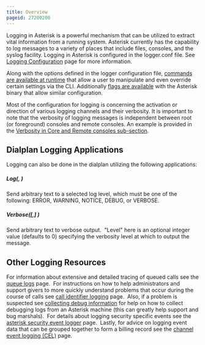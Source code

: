 ```yaml
---
title: Overview
pageid: 27200200
---
```


Logging in Asterisk is a powerful mechanism that can be utilized to extract vital information from a running system. Asterisk currently has the capability to log messages to a variety of places that include files, consoles, and the syslog facility. Logging in Asterisk is configured in the logger.conf file. See [Logging Configuration](/Logging-Configuration) page for more information.

Along with the options defined in the logger configuration file, [commands are available at runtime](/Basic-Logging-Commands) that allow a user to manipulate and even override certain settings via the CLI. Additionally [flags are available](/Basic-Logging-Start-up-Options) with the Asterisk binary that allow similar configuration.

Most of the configuration for logging is concerning the activation or direction of various logging channels and their verbosity. It is important to note that the verbosity of logging messages is independent between root (or foreground) consoles and remote consoles. An example is provided in the [Verbosity in Core and Remote consoles sub-section](/Verbosity-in-Core-and-Remote-Consoles).

**Dialplan Logging Applications**
---------------------------------

Logging can also be done in the dialplan utilizing the following applications:

##### Log(<level>, <message>)

Send arbitrary text to a selected log level, which must be one of the following: ERROR, WARNING, NOTICE, DEBUG, or VERBOSE.

##### Verbose([<level>,] <message>)

Send arbitrary text to verbose output.  "Level" here is an optional integer value (defaults to 0) specifying the verbosity level at which to output the message. 

**Other Logging Resources**
---------------------------

For information about extensive and detailed tracing of queued calls see the [queue logs](/Queue-Logs) page.  For instructions on how to help administrators and support givers to more quickly understand problems that occur during the course of calls see [call identifier logging](/Call-Identifier-Logging) page.  Also, if a problem is suspected see [collecting debug information](/Collecting-Debug-Information) for help on how to collect debugging logs from an Asterisk machine (this can greatly help support and bug marshals).  For details about logging security specific events see the [asterisk security event logger](/Asterisk-Security-Event-Logger) page.  Lastly, for advice on logging event data that can be grouped together to form a billing record see the [channel event logging (CEL)](/Channel-Event-Logging--CEL-) page.

